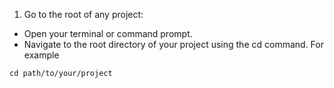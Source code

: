 1. Go to the root of any project:

- Open your terminal or command prompt.
- Navigate to the root directory of your project using the cd command. For example

```
cd path/to/your/project
```

